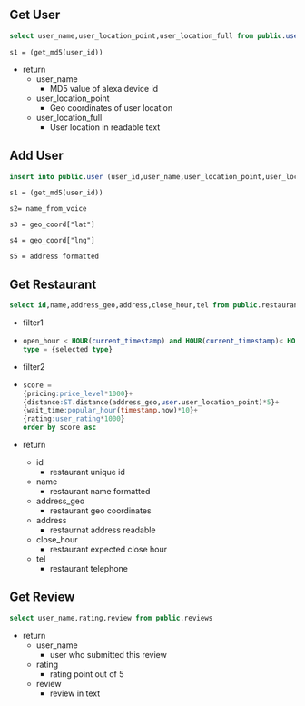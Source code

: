 ## Get User

```sql
select user_name,user_location_point,user_location_full from public.user where user_id = %s"
```

`s1 = (get_md5(user_id))`

- return
  - user_name
    - MD5 value of alexa device id
  - user_location_point
    - Geo coordinates of user location
  - user_location_full
    - User location in readable text

## Add User

```sql
insert into public.user (user_id,user_name,user_location_point,user_location_full) values (%s,%s,point(%s, %s),%s ) on CONFLICT(user_id) DO Update set user_name = excluded.user_name,user_location_point=excluded.user_location_point,user_location_full=excluded.user_location_full
```

`s1 = (get_md5(user_id))`

`s2= name_from_voice`

`s3 = geo_coord["lat"]`

`s4 = geo_coord["lng"]`

`s5 = address formatted`

## Get Restaurant

```sql
select id,name,address_geo,address,close_hour,tel from public.restaurant where {filter1} order by {filter2} limit 10
```

- filter1

- ```sql
  open_hour < HOUR(current_timestamp) and HOUR(current_timestamp)< HOUR(current_timestamp-3600) |
  type = {selected type}
  ```

  

- filter2

- ```sql
  score = 
  {pricing:price_level*1000}+
  {distance:ST.distance(address_geo,user.user_location_point)*5}+
  {wait_time:popular_hour(timestamp.now)*10}+
  {rating:user_rating*1000}
  order by score asc
  ```

  

- return
  - id
    - restaurant unique id
  - name
    - restaurant name formatted
  - address_geo
    - restaurant geo coordinates
  - address
    - restaurnat address readable
  - close_hour
    - restaurant expected close hour
  - tel
    - restaurant telephone

## Get Review

```sql
select user_name,rating,review from public.reviews
```

- return
  - user_name
    - user who submitted this review
  - rating
    - rating point out of 5
  - review
    - review in text

